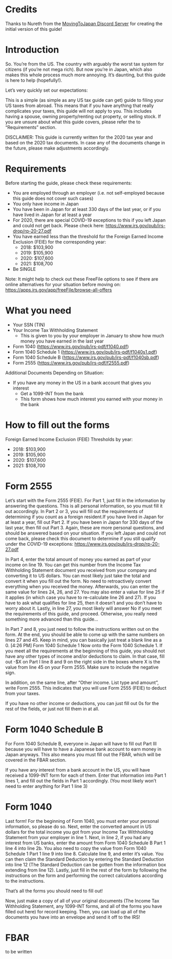 # Credits

Thanks to Nureth from the [MovingToJapan Discord Server](https://discord.me/movingtojapan) for creating the initial version of this guide!

# Introduction

So. You’re from the US. The country with arguably the worst tax system for citizens (if you’re not mega rich). But now you’re in Japan, which also makes this whole process much more annoying. It’s daunting, but this guide is here to help (hopefully!).

Let’s very quickly set our expectations:

This is a simple (as simple as any US tax guide can get) guide to filing your US taxes from abroad. This means that if you have anything that really complicates your taxes, this guide will not apply to you. This includes having a spouse, owning property/renting out property, or selling stock. If you are unsure about what this guide covers, please refer the to “Requirements” section.

DISCLAIMER: This guide is currently written for the 2020 tax year and based on the 2020 tax documents. In case any of the documents change in the future, please make adjustments accordingly.

# Requirements

Before starting the guide, please check these requirements:

* You are employed through an employer (i.e. not self-employed because this guide does not cover such cases)
* You only have income in Japan
* You have been in Japan for at least 330 days of the last year, or if you have lived in Japan for at least a year
* For 2020, there are special COVID-19 exceptions to this if you left Japan and could not get back. Please check here: https://www.irs.gov/pub/irs-drop/rp-20-27.pdf 
* You have earned less than the threshold for the Foreign Earned Income Exclusion (FEIE) for the corresponding year:
    - 2018: $103,900
    - 2019: $105,900
    - 2020: $107,600
    - 2021: $108,700
* Be SINGLE

Note: It might help to check out these FreeFile options to see if there are online alternatives for your situation before moving on:
https://apps.irs.gov/app/freeFile/browse-all-offers

# What you need

* Your SSN (TIN)
* Your Income Tax Withholding Statement
    * This is given to you by your employer in January to show how much money you have earned in the last year
* Form 1040 (https://www.irs.gov/pub/irs-pdf/f1040.pdf)
* Form 1040 Schedule 1 (https://www.irs.gov/pub/irs-pdf/f1040s1.pdf)
* Form 1040 Schedule B (https://www.irs.gov/pub/irs-pdf/f1040sb.pdf)
* Form 2555 (https://www.irs.gov/pub/irs-pdf/f2555.pdf)

Additional Documents Depending on Situation:

* If you have any money in the US in a bank account that gives you interest
    * Get a 1099-INT from the bank
    * This form shows how much interest you earned with your money in the bank

# How to fill out the forms

Foreign Earned Income Exclusion (FEIE) Thresholds by year:

* 2018: $103,900
* 2019: $105,900
* 2020: $107,600
* 2021: $108,700

# Form 2555

Let’s start with the Form 2555 (FEIE). For Part 1, just fill in the information by answering the questions. This is all personal information, so you must fill it out accordingly. In Part 2 or 3, you will fill out the requirements of determining if you count as a foreign resident.If you have lived in Japan for at least a year, fill out Part 2. If you have been in Japan for 330 days of the last year, then fill out Part 3. Again, these are more personal questions, and should be answered based on your situation. If you left Japan and could not come back, please check this document to determine if you still qualify under the COVID-19 exceptions: https://www.irs.gov/pub/irs-drop/rp-20-27.pdf 

In Part 4, enter the total amount of money you earned as part of your income on line 19. You can get this number from the Income Tax Withholding Statement document you received from your company and converting it to US dollars. You can most likely just take the total and convert it when you fill out the form. No need to retroactively convert everything when you received the money. Afterwards, you can enter the same value for lines 24, 26, and 27. You may also enter a value for line 25 if it applies (in which case you have to re-calculate line 26 and 27). If you have to ask what qualifies for line 25, then it doesn’t and you don’t have to worry about it. Lastly, in line 27, you most likely will answer No if you meet the requirements of this guide, and proceed. Otherwise, you really need something more advanced than this guide...

In Part 7 and 8, you just need to follow the instructions written out on the form. At the end, you should be able to come up with the same numbers on lines 27 and 45. Keep in mind, you can basically just treat a blank line as a 0.
[4:26 PM]
Form 1040 Schedule 1
Now onto the Form 1040 Schedule 1. If you meet all the requirements at the beginning of this guide, you should not have any other types of income and/or deductions to claim. In that case, fill out -$X on Part I line 8 and 9 on the right side in the boxes where X is the value from line 45 on your Form 2555. Make sure to include the negative sign.

In addition, on the same line, after “Other income. List type and amount”, write Form 2555. This indicates that you will use Form 2555 (FEIE) to deduct from your taxes.

If you have no other income or deductions, you can just fill out 0s for the rest of the fields, or just not fill them in at all.

# Form 1040 Schedule B
For Form 1040 Schedule B, everyone in Japan will have to fill out Part III because you will have to have a Japanese bank account to earn money in Japan anyways. This also means you must fill out the FBAR, which will be covered in the FBAR section.

If you have any interest from a bank account in the US, you will have received a 1099-INT form for each of them. Enter that information into Part 1 lines 1, and fill out the fields in Part 1 accordingly. (You most likely won’t need to enter anything for Part 1 line 3)

# Form 1040
Last form! For the beginning of Form 1040, you must enter your personal information, so please do so. Next, enter the converted amount in US dollars for the total income you got from your Income Tax Withholding Statement from your employer in line 1. Next, in line 2, if you had any interest from US banks, enter the amount from Form 1040 Schedule B Part 1 line 4 into line 2b. You also need to copy the value from Form 1040 Schedule 1 Part 1 line 9 into line 8. Calculate line 9, and enter it’s value.  You can then claim the Standard Deduction by entering the Standard Deduction into line 12 (The Standard Deduction can be gotten from the information box extending from line 12). Lastly, just fill in the rest of the form by following the instructions on the form and performing the correct calculations according to the instructions. 

That’s all the forms you should need to fill out!

Now, just make a copy of all of your original documents (The Income Tax Withholding Statement, any 1099-INT forms, and all of the forms you have filled out here) for record keeping. Then, you can load up all of the documents you have into an envelope and send it off to the IRS!

# FBAR
to be written
